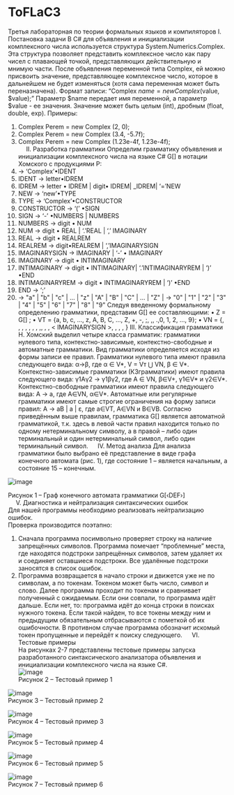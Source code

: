 # ToFLaC3
Третья лабораторная по теории формальных языков и компиляторов
I. Постановка задачи
В C# для объявления и инициализации комплексного числа используется структура System.Numerics.Complex. Эта структура позволяет представить комплексное число как пару чисел с плавающей точкой, представляющих действительную и мнимую части. После объявления переменной типа Complex, ей можно присвоить значение, представляющее комплексное число, которое в дальнейшем не будет изменяться (хотя сама переменная может быть переназначена).
Формат записи: “Complex $name = new Complex ($value, $value);”
Параметр $name передает имя переменной, а параметр $value - ее значения. Значение может быть целым (int), дробным (float, double, exp).
Примеры:  
1.	Complex Perem = new Complex (2, 0);  
2.	Complex Perem = new Complex (3.4, -5.7f);   
3.	Complex Perem = new Complex (1.23e-4f, 1.23e-4f);    	
 
II. Разработка грамматики
Определим грамматику объявления и инициализации комплексного числа на языке C# G[<DEF>] в нотации Хомского с продукциями P:
1.	<DEF> → ‘Complex’•IDENT
2.	IDENT → letter•IDREM
3.	IDREM → letter • IDREM | digit• IDREM| _IDREM| ‘=’NEW
4.	NEW → ‘new’•TYPE
5.	TYPE → ‘Complex’•CONSTRUCTOR
6.	CONSTRUCTOR → ‘(’ •SIGN
7.	SIGN → ‘-’ •NUMBERS | NUMBERS
8.	NUMBERS → digit • NUM
9.	NUM → digit • REAL | ‘.’REAL | ‘,’ IMAGINARY
10.	REAL → digit • REALREM
11.	REALREM → digit•REALREM | ‘,’IMAGINARYSIGN
12.	IMAGINARYSIGN → IMAGINARY | ‘-’ • IMAGINARY
13.	IMAGINARY → digit • INTIMAGINARY
14.	INTIMAGINARY → digit • INTIMAGINARY| ‘.’INTIMAGINARYREM | ‘)’ •END
15.	INTIMAGINARYREM → digit • INTIMAGINARYREM | ‘)’ •END
16.	END → ‘;’
17.	<letter> → "a" | "b" | "c" | ... | "z" | "A" | "B" | "C" | ... | "Z" |
<digit> → "0" | "1" | "2" | "3" | "4" | "5" | "6" | "7" | "8" | "9"
Следуя введенному формальному определению грамматики, представим G[<DEF>] ее составляющими:
•	Z = G[<DEF >] ;
•	VT = {a, b, c, ..., z, A, B, C, ..., Z, +, -, ;, ,, .,0, 1, 2, ..., 9};
•	VN = {<DEF>, <IDENT>, <IDREM>, <NEW>, <TYPE>, <CONSTRUCTOR>, <SIGN>, <NUMBERS>,<NUM>, <REAL>, <REALREM>, < IMAGINARYSIGN >, <IMAGINARY>, <INTIMAGINARY>, <IMAGINARYREM>, <END>}
III. Классификация грамматики
Н. Хомский выделил четыре класса грамматик: грамматики нулевого типа, контекстно-зависимые, контекстно-свободные и автоматные грамматики. Вид грамматики определяется исходя из формы записи ее правил.
Грамматики нулевого типа имеют правила следующего вида:
α→β,
где α ∈ V*, V = Vт ⋃ VN, β ∈ V*.
Контекстно-зависимые грамматики (КЗграмматики) имеют правила следующего вида:
γ1Aγ2 → γ1βγ2,
где A ∈ VN, β∈V+, γ1∈V* и γ2∈V*.
Контекстно-свободные грамматики имеют правила следующего вида:
A → a,
где A∈VN, α∈V*.
Автоматные или регулярные грамматики имеют самые строгие ограничения на форму записи правил:
A → aB | a | ε,
где a∈VТ, A∈VN и B∈VB.
Согласно приведённым выше правилам, грамматика G[<DEF>] является автоматной грамматикой, т.к. здесь в левой части правил находится только по одному нетерминальному символу, а в правой – либо один терминальный и один нетерминальный символ, либо один терминальный символ.
 
IV. Метод анализа
Для анализа грамматики было выбрано её представление в виде графа конечного автомата (рис. 1), где состояние 1 – является начальным, а состояние 15 – конечным.  
 
![image](https://github.com/user-attachments/assets/dea571b8-7d57-4685-b6d0-be95254b4821)  

Рисунок 1 – Граф конечного автомата грамматики G[‹DEF›]  
 
V. Диагностика и нейтрализация синтаксических ошибок  
Для нашей программы необходимо реализовать нейтрализацию ошибок.  
Проверка производится поэтапно:  
1)	Сначала программа посимвольно проверяет строку на наличие запрещённых символов. Программа помечает “проблемные” места, где находятся подстроки запрещённых символов, затем удаляет их и соединяет оставшиеся подстроки. Все удалённые подстроки заносятся в список ошибок.
2)	Программа возвращается в начало строки и движется уже не по символам, а по токенам. Токеном может быть число, символ и слово. Далее программа проходит по токенам и сравнивает полученный с ожидаемым. Если они совпали, то программа идёт дальше. Если нет, то: программа идёт до конца строки в поисках нужного токена. Если такой найден, то все токены между ним и предыдущим обязательным отбрасываются с пометкой об их ошибочности. В противном случае программа обозначит искомый токен пропущенные и перейдёт к поиску следующего.  
VI. Тестовые примеры  
На рисунках 2-7 представлены тестовые примеры запуска разработанного синтаксического анализатора объявления и инициализации комплексного числа на языке C#.  
 ![image](https://github.com/user-attachments/assets/00e66943-7e85-466b-b0fc-046408492947)  
Рисунок 2 – Тестовый пример 1  

![image](https://github.com/user-attachments/assets/1dc39dcb-4857-45a9-a7fe-393af5f3669a)  
Рисунок 3 – Тестовый пример 2  

![image](https://github.com/user-attachments/assets/3e4eb9c3-5e4e-475c-b852-66c70f221f91)  
Рисунок 4 – Тестовый пример 3  

![image](https://github.com/user-attachments/assets/fb3f9d0c-399d-46d1-b46b-5bc4918eeaf9)  
Рисунок 5 – Тестовый пример 4  

![image](https://github.com/user-attachments/assets/d6bf586a-7173-4007-8d2a-867dbefdf80a)  
Рисунок 6 – Тестовый пример 5  

![image](https://github.com/user-attachments/assets/98b8b711-804d-45f3-83da-fb0c365fb2a9)  
Рисунок 7 – Тестовый пример 6
